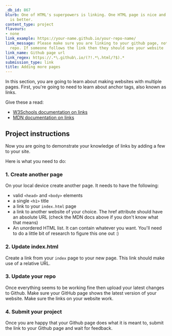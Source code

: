 ```yaml
---
_db_id: 867
blurb: One of HTML's superpowers is linking. One HTML page is nice and all, but more
  is better.
content_type: project
flavours:
- none
link_example: https://your-name.github.io/your-repo-name/
link_message: Please make sure you are linking to your github page, not just your
  repo. If someone follows the link then they should see your website
link_name: Github page url
link_regex: https://.*\.github\.io/(?!.*\.html/?$).*
submission_type: link
title: Adding more pages
---
```


In this section, you are going to learn about making websites with multiple pages. First, you're going to need to learn about anchor tags, also known as links.

Give these a read:

- [W3Schools documentation on links](https://www.w3schools.com/html/html_links.asp)
- [MDN documentation on links](https://developer.mozilla.org/en-US/docs/Learn/HTML/Introduction_to_HTML/Creating_hyperlinks)

## Project instructions 

Now you are going to demonstrate your knowledge of links by adding a few to your site.

Here is what you need to do:

### 1. Create another page

On your local device create another page. It needs to have the following:

- valid `<head>` and `<body>` elements
- a single `<h1>` title 
- a link to your `index.html` page
- a link to another website of your choice. The href attribute should have an absolute URL (check the MDN docs above if you don't know what that means)
- An unordered HTML list. It can contain whatever you want. You'll need to do a little bit of research to figure this one out :) 

### 2. Update index.html

Create a link from your `index` page to your new page. This link should make use of a relative URL.

### 3. Update your repo 

Once everything seems to be working fine then upload your latest changes to Github. Make sure your GitHub page shows the latest version of your website. Make sure the links on your website work.
### 4. Submit your project

Once you are happy that your Github page does what it is meant to, submit the link to your Github page and wait for feedback.